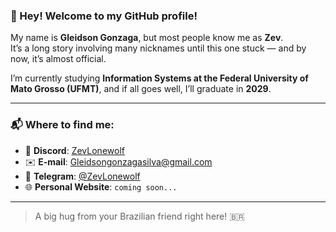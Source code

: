 ### 👋 Hey! Welcome to my GitHub profile!

My name is **Gleidson Gonzaga**, but most people know me as **Zev**.  
It’s a long story involving many nicknames until this one stuck — and by now, it’s almost official.

I’m currently studying **Information Systems at the Federal University of Mato Grosso (UFMT)**, and if all goes well, I’ll graduate in **2029**.

---

### 📬 Where to find me:
- 💬 **Discord**: [ZevLonewolf](https://discordapp.com/users/856127270262931497)
- ✉️ **E-mail**: Gleidsongonzagasilva@gmail.com
- 📱 **Telegram**: [@ZevLonewolf](https://t.me/ZevLonewolf)
- 🌐 **Personal Website**: `coming soon...`

---

> A big hug from your Brazilian friend right here! 🇧🇷
